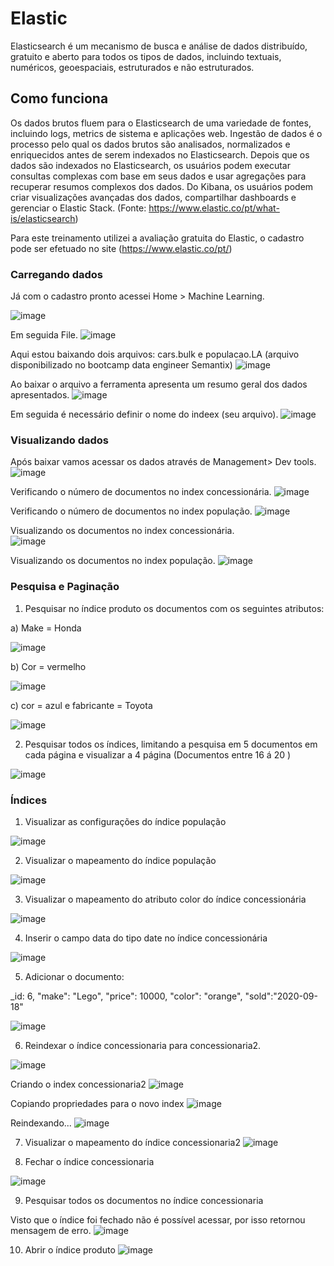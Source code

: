 # Elastic
Elasticsearch é um mecanismo de busca e análise de dados distribuído, gratuito e aberto para todos os tipos de dados, incluindo textuais, numéricos, geoespaciais, estruturados e não estruturados. 


## Como funciona
Os dados brutos fluem para o Elasticsearch de uma variedade de fontes, incluindo logs, metrics de sistema e aplicações web. Ingestão de dados é o processo pelo qual os dados brutos são analisados, normalizados e enriquecidos antes de serem indexados no Elasticsearch. Depois que os dados são indexados no Elasticsearch, os usuários podem executar consultas complexas com base em seus dados e usar agregações para recuperar resumos complexos dos dados. Do Kibana, os usuários podem criar visualizações avançadas dos dados, compartilhar dashboards e gerenciar o Elastic Stack. (Fonte: https://www.elastic.co/pt/what-is/elasticsearch)


Para este treinamento utilizei a avaliação gratuita do Elastic, o cadastro pode ser efetuado no site (https://www.elastic.co/pt/)


### Carregando dados

Já com o cadastro pronto acessei Home > Machine Learning.

![image](https://user-images.githubusercontent.com/78691172/179357928-230b3866-5608-4b5b-87a7-cadaafd02bfa.png)  


Em seguida File.
![image](https://user-images.githubusercontent.com/78691172/179358145-5ba0eecf-9779-4106-92c6-0771f5a2def2.png)  

     
Aqui estou baixando dois arquivos: cars.bulk e populacao.LA (arquivo disponibilizado no bootcamp data engineer Semantix)
![image](https://user-images.githubusercontent.com/78691172/179357106-e60e036a-e82a-4ab3-a5c7-7f6ac12cf7b5.png)  
      
Ao baixar o arquivo a ferramenta apresenta um resumo geral dos dados apresentados.
![image](https://user-images.githubusercontent.com/78691172/179357139-c960ea33-69cd-4714-915c-ddc59dc6c23d.png)  
   

Em seguida é necessário definir o nome do indeex (seu arquivo).
![image](https://user-images.githubusercontent.com/78691172/179357158-7fef612a-d86b-4bc9-8aa5-ac6509d41454.png)  





### Visualizando dados

Após baixar vamos acessar os dados através de Management> Dev tools.
![image](https://user-images.githubusercontent.com/78691172/179357303-b058a91c-9cf0-4717-b7cf-6817fb8c1c0a.png)   

   
Verificando o número de documentos no index concessionária.
![image](https://user-images.githubusercontent.com/78691172/179357385-b6e808f1-f43a-4692-adad-5588e349abc9.png)   
   

Verificando o número de documentos no index população.
![image](https://user-images.githubusercontent.com/78691172/179357457-960169cb-165a-4477-8cc1-8c2abc53a8a9.png)   

Visualizando os documentos no index concessionária.    
![image](https://user-images.githubusercontent.com/78691172/179357571-8f0e123f-a22d-47f3-9a99-9066c35c138c.png)   
   
Visualizando os documentos no index população. 
![image](https://user-images.githubusercontent.com/78691172/179357648-65ad6239-402b-45ea-bddf-d4b1df87abc6.png)   



### Pesquisa e Paginação

1. Pesquisar no índice produto os documentos com os seguintes atributos:

a) Make = Honda   
  
![image](https://user-images.githubusercontent.com/78691172/179367045-80c95aed-40e9-4154-8eb9-a4d0f3dbac5f.png)





b) Cor = vermelho

![image](https://user-images.githubusercontent.com/78691172/179368889-01455f7f-27ac-4f39-bb67-77def60326c9.png)


c) cor = azul e fabricante = Toyota


![image](https://user-images.githubusercontent.com/78691172/179369047-8e7d8799-be91-49bd-bf65-23a9a4f2108b.png)
     

2. Pesquisar todos os índices, limitando a pesquisa em 5 documentos em cada página e visualizar a 4 página (Documentos entre 16 á 20 )

![image](https://user-images.githubusercontent.com/78691172/179369519-a1b66bbc-805b-423b-be9e-28693ad8cba4.png)



### Índices

1. Visualizar as configurações do índice população

![image](https://user-images.githubusercontent.com/78691172/179370405-f383dbbc-e316-4563-a165-cb4afa082f3d.png)



2. Visualizar o mapeamento do índice população

![image](https://user-images.githubusercontent.com/78691172/179370466-035039d8-6de3-4421-bd42-d267eed8d53e.png)



3. Visualizar o mapeamento do atributo color do índice concessionária

![image](https://user-images.githubusercontent.com/78691172/179370554-51a85264-9a4d-4eac-ab37-886bfd215f80.png)



4. Inserir o campo data do tipo date no índice concessionária

![image](https://user-images.githubusercontent.com/78691172/179370684-f3729839-b695-48c4-8d3a-55985da2fc3a.png)


5. Adicionar o documento:

_id: 6,  "make": "Lego",  "price": 10000,  "color": "orange",  "sold":"2020-09-18"

![image](https://user-images.githubusercontent.com/78691172/179370916-e5b71eea-98a9-427a-aedf-6379fe0ef4fb.png)


6. Reindexar o índice concessionaria para concessionaria2.

![image](https://user-images.githubusercontent.com/78691172/179399585-9717633b-7ee5-44fc-a2e2-af8ebdaaf5ac.png)


Criando o index concessionaria2
![image](https://user-images.githubusercontent.com/78691172/179399310-294e4805-1aae-4f5f-8505-235a1faaf823.png)

Copiando propriedades para o novo index
![image](https://user-images.githubusercontent.com/78691172/179399459-0a8ec9c8-53da-481b-9c3a-fc4639827c32.png)

Reindexando...
![image](https://user-images.githubusercontent.com/78691172/179399818-0ee24746-303a-49be-8b5f-4ffe2c72970c.png)


7. Visualizar o mapeamento do índice concessionaria2
![image](https://user-images.githubusercontent.com/78691172/179399927-ad3ebeca-16ba-4cbf-a16c-c17e15945434.png)


8. Fechar o índice concessionaria

![image](https://user-images.githubusercontent.com/78691172/179400112-d4e3c676-66ff-42e7-a175-9091aa80ad4b.png)


9. Pesquisar todos os documentos no índice concessionaria

Visto que o índice foi fechado não é possível acessar, por isso retornou mensagem de erro.
![image](https://user-images.githubusercontent.com/78691172/179400223-13e5762f-bb6e-408e-b787-5b462377bf5a.png)


10. Abrir o índice produto
![image](https://user-images.githubusercontent.com/78691172/179400622-c1b2af91-0299-43cf-80fc-ed03c5c6b18b.png)

